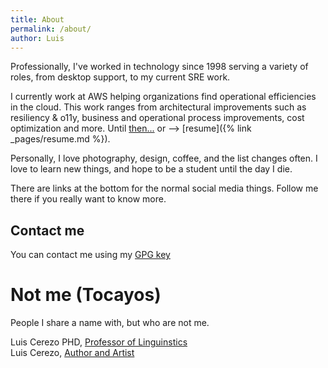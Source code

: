 ```yaml
---
title: About
permalink: /about/
author: Luis
---
```


Professionally, I've worked in technology since 1998 serving a variety of roles, from desktop support, to my current SRE work.

I currently work at AWS helping organizations find operational efficiencies in the cloud. This work ranges from architectural improvements such as resiliency & o11y, business and operational process improvements, cost optimization and more. 
Until [then...](https://www.linkedin.com/in/luiscerezo/) or --> [resume]({% link _pages/resume.md %}).


Personally, I love photography, design, coffee, and the list changes often. I love to learn new things, and hope to be a student until the day I die.

There are links at the bottom for the normal social media things. Follow me there if you really want to know more.
## Contact me
You can contact me using my [GPG key](/gpgpub.txt)


# Not me (Tocayos)
People I share a name with, but who are not me.

Luis Cerezo PHD, [Professor of Linguinstics](https://www.linkedin.com/in/luiscerezophd/)  
Luis Cerezo, [Author and Artist](https://www.linkedin.com/in/lcerezo/)

